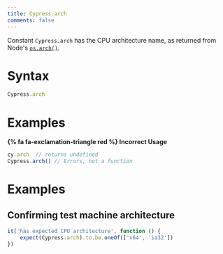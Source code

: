 ```yaml
---
title: Cypress.arch
comments: false
---
```


Constant `Cypress.arch` has the CPU architecture name, as returned from Node's [`os.arch()`](https://nodejs.org/api/os.html#os_os_arch).

# Syntax

```javascript
Cypress.arch
```

# Examples

**{% fa fa-exclamation-triangle red %} Incorrect Usage**

```javascript
cy.arch  // returns undefined
Cypress.arch() // Errors, not a function
```

# Examples

## Confirming test machine architecture

```javascript
it('has expected CPU architecture', function () {
    expect(Cypress.arch).to.be.oneOf(['x64', 'ia32'])
})
```

